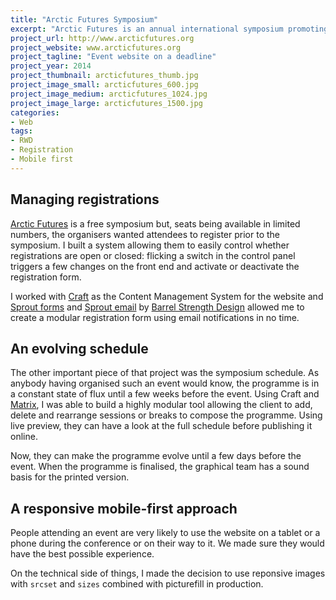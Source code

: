 ```yaml
---
title: "Arctic Futures Symposium"
excerpt: "Arctic Futures is an annual international symposium promoting dialog on Arctic-related issues. I was hired to develop a website and had just 3 weeks to design and build it from scratch. A relatively small project on a tight deadline."
project_url: http://www.arcticfutures.org
project_website: www.arcticfutures.org
project_tagline: "Event website on a deadline"
project_year: 2014
project_thumbnail: arcticfutures_thumb.jpg
project_image_small: arcticfutures_600.jpg
project_image_medium: arcticfutures_1024.jpg
project_image_large: arcticfutures_1500.jpg
categories:
- Web
tags:
- RWD
- Registration
- Mobile first
---
```


## Managing registrations

[Arctic Futures](https://www.arcticfutures.org) is a free symposium but, seats being available in limited numbers, the organisers wanted attendees to register prior to the symposium. I built a system allowing them to easily control whether registrations are open or closed: flicking a switch in the control panel triggers a few changes on the front end and activate or deactivate the registration form.

I worked with [Craft](http://www.buildwithcraft.com) as the Content Management System for the website and [Sprout forms](http://sprout.barrelstrengthdesign.com/craft-plugins/forms) and [Sprout email](http://sprout.barrelstrengthdesign.com/craft-plugins/email) by [Barrel Strength Design](http://barrelstrengthdesign.com/) allowed me to create a modular registration form using email notifications in no time.

## An evolving schedule

The other important piece of that project was the symposium schedule. As anybody having organised such an event would know, the programme is in a constant state of flux until a few weeks before the event. Using Craft and [Matrix](https://buildwithcraft.com/features/matrix), I was able to build a highly modular tool allowing the client to add, delete and rearrange sessions or breaks to compose the programme. Using live preview, they can have a look at the full schedule before publishing it online.

Now, they can make the programme evolve until a few days before the event. When the programme is finalised, the graphical team has a sound basis for the printed version.

## A responsive mobile-first approach

People attending an event are very likely to use the website on a tablet or a phone during the conference or on their way to it. We made sure they would have the best possible experience.

On the technical side of things, I made the decision to use reponsive images with `srcset` and `sizes` combined with picturefill in production.